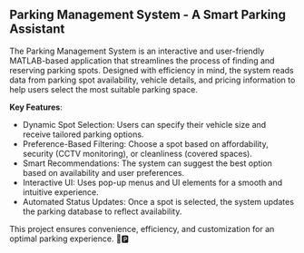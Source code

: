 <h2>Parking Management System - A Smart Parking Assistant</h2>

The Parking Management System is an interactive and user-friendly MATLAB-based application that streamlines the process of finding and reserving parking spots. Designed with efficiency in mind, the system reads data from parking spot availability, vehicle details, and pricing information to help users select the most suitable parking space.

**Key Features**:

  -  Dynamic Spot Selection: Users can specify their vehicle size and receive tailored parking options.
  - Preference-Based Filtering: Choose a spot based on affordability, security (CCTV monitoring), or cleanliness (covered spaces).
  -  Smart Recommendations: The system can suggest the best option based on availability and user preferences.
  -  Interactive UI: Uses pop-up menus and UI elements for a smooth and intuitive experience.
  -  Automated Status Updates: Once a spot is selected, the system updates the parking database to reflect availability.

This project ensures convenience, efficiency, and customization for an optimal parking experience. 🚗🅿️
